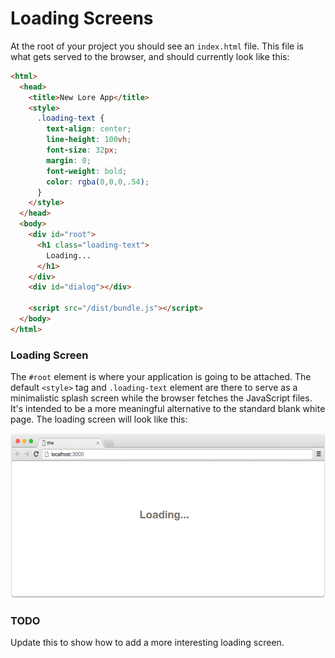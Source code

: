 # Loading Screens

At the root of your project you should see an `index.html` file.  This file is what gets served to the browser, and
should currently look like this:

```html
<html>
  <head>
    <title>New Lore App</title>
    <style>
      .loading-text {
        text-align: center;
        line-height: 100vh;
        font-size: 32px;
        margin: 0;
        font-weight: bold;
        color: rgba(0,0,0,.54);
      }
    </style>
  </head>
  <body>
    <div id="root">
      <h1 class="loading-text">
        Loading...
      </h1>
    </div>
    <div id="dialog"></div>

    <script src="/dist/bundle.js"></script>
  </body>
</html>
```

### Loading Screen

The `#root` element is where your application is going to be attached. The default `<style>` tag and `.loading-text` 
element are there to serve as a minimalistic splash screen while the browser fetches the JavaScript files. It's intended
to be a more meaningful alternative to the standard blank white page.  The loading screen will look like this:

![Loading Screen](../../images/step0-visual-loading-screen.png)


### TODO  

Update this to show how to add a more interesting loading screen.
